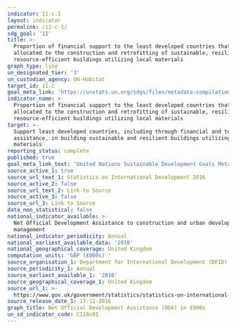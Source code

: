 ```yaml
---
indicator: 11.c.1
layout: indicator
permalink: /11-c-1/
sdg_goal: '11'
title: >-
  Proportion of financial support to the least developed countries that is
  allocated to the construction and retrofitting of sustainable, resilient and
  resource-efficient buildings utilizing local materials
graph_type: line
un_designated_tier: '3'
un_custodian_agency: UN-Habitat
target_id: 11.c
goal_meta_link: 'https://unstats.un.org/sdgs/files/metadata-compilation/Metadata-Goal-11.pdf'
indicator_name: >-
  Proportion of financial support to the least developed countries that is
  allocated to the construction and retrofitting of sustainable, resilient and
  resource-efficient buildings utilizing local materials
target: >-
  Support least developed countries, including through financial and technical
  assistance, in building sustainable and resilient buildings utilizing local
  materials
reporting_status: complete
published: true
goal_meta_link_text: 'United Nations Sustainable Development Goals Metadata: Goal 11'
source_active_1: true
source_url_text_1: Statistics on International Development 2016
source_active_2: false
source_url_text_2: Link to Source
source_active_3: false
source_url_3: Link to Source
data_non_statistical: false
national_indicator_available: >-
  Net Official Development Assistance to construction and urban development and
  management
national_indicator_periodicity: Annual
national_earliest_available_data: '2010'
national_geographical_coverage: United Kingdom
computation_units: 'GBP (£000s) '
source_organisation_1: Department for International Development (DFID)
source_periodicity_1: Annual
source_earliest_available_1: '2010'
source_geographical_coverage_1: United Kingdom
source_url_1: >-
  https://www.gov.uk/government/statistics/statistics-on-international-development-2016
source_release_date_1: 17-11-2016
graph_title: Net Official Development Assistance (ODA) in £000s
un_sd_indicator_code: C110c01
---
```

